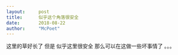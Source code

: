 ```yaml
---
layout:     post
title:      似乎这个角落很安全
date:       2018-08-22
author:     "McPoet"
---
```


这里的草好长了
但是
似乎这里很安全
那么可以在这做一些坏事情了
。。。
